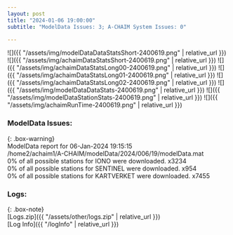 ```yaml
---
layout: post
title: "2024-01-06 19:00:00"
subtitle: "ModelData Issues: 3; A-CHAIM System Issues: 0"

---
```


![]({{ "/assets/img/modelDataDataStatsShort-2400619.png" | relative_url }})
![]({{ "/assets/img/achaimDataStatsShort-2400619.png" | relative_url }})
![]({{ "/assets/img/achaimDataStatsLong00-2400619.png" | relative_url }})
![]({{ "/assets/img/achaimDataStatsLong01-2400619.png" | relative_url }})
![]({{ "/assets/img/achaimDataStatsLong02-2400619.png" | relative_url }})
![]({{ "/assets/img/modelDataDataStats-2400619.png" | relative_url }})
![]({{ "/assets/img/modelDataStationStats-2400619.png" | relative_url }})
![]({{ "/assets/img/achaimRunTime-2400619.png" | relative_url }})


### ModelData Issues:  
  
{: .box-warning}  
 ModelData report for 06-Jan-2024 19:15:15   
 /home2/achaim1/A-CHAIM/modelData/2024/006/19/modelData.mat   
 0% of all possible stations for IONO were downloaded. x3234   
 0% of all possible stations for SENTINEL were downloaded. x954   
 0% of all possible stations for KARTVERKET were downloaded. x7455   
  


### Logs:  
  
{: .box-note}  
[Logs.zip]({{ "/assets/other/logs.zip" | relative_url }})  
[Log Info]({{ "/logInfo" | relative_url }})  
